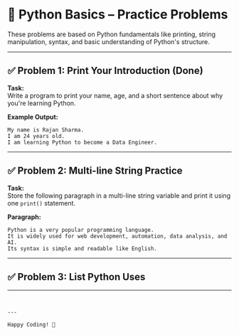 # 🧠 Python Basics – Practice Problems

These problems are based on Python fundamentals like printing, string manipulation, syntax, and basic understanding of Python's structure.

---

## ✅ Problem 1: Print Your Introduction (Done)

**Task:**  
Write a program to print your name, age, and a short sentence about why you're learning Python.

**Example Output:**
```
My name is Rajan Sharma.
I am 24 years old.
I am learning Python to become a Data Engineer.
```

---

## ✅ Problem 2: Multi-line String Practice

**Task:**  
Store the following paragraph in a multi-line string variable and print it using one `print()` statement.

**Paragraph:**
```
Python is a very popular programming language.
It is widely used for web development, automation, data analysis, and AI.
Its syntax is simple and readable like English.
```

---

## ✅ Problem 3: List Python Uses



---



```


---

Happy Coding! 🚀
